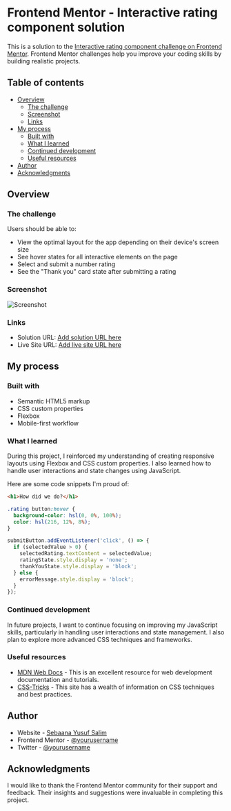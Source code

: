 # Frontend Mentor - Interactive rating component solution

This is a solution to the [Interactive rating component challenge on Frontend Mentor](https://www.frontendmentor.io/challenges/interactive-rating-component-koxpeBUmI). Frontend Mentor challenges help you improve your coding skills by building realistic projects. 

## Table of contents

- [Overview](#overview)
  - [The challenge](#the-challenge)
  - [Screenshot](#screenshot)
  - [Links](#links)
- [My process](#my-process)
  - [Built with](#built-with)
  - [What I learned](#what-i-learned)
  - [Continued development](#continued-development)
  - [Useful resources](#useful-resources)
- [Author](#author)
- [Acknowledgments](#acknowledgments)

## Overview

### The challenge

Users should be able to:

- View the optimal layout for the app depending on their device's screen size
- See hover states for all interactive elements on the page
- Select and submit a number rating
- See the "Thank you" card state after submitting a rating

### Screenshot

![Screenshot](./screenshot.jpg)

### Links

- Solution URL: [Add solution URL here](https://your-solution-url.com)
- Live Site URL: [Add live site URL here](https://your-live-site-url.com)

## My process

### Built with

- Semantic HTML5 markup
- CSS custom properties
- Flexbox
- Mobile-first workflow

### What I learned

During this project, I reinforced my understanding of creating responsive layouts using Flexbox and CSS custom properties. I also learned how to handle user interactions and state changes using JavaScript.

Here are some code snippets I'm proud of:

```html
<h1>How did we do?</h1>
```
```css
.rating button:hover {
  background-color: hsl(0, 0%, 100%);
  color: hsl(216, 12%, 8%);
}
```
```js
submitButton.addEventListener('click', () => {
  if (selectedValue > 0) {
    selectedRating.textContent = selectedValue;
    ratingState.style.display = 'none';
    thankYouState.style.display = 'block';
  } else {
    errorMessage.style.display = 'block';
  }
});
```

### Continued development

In future projects, I want to continue focusing on improving my JavaScript skills, particularly in handling user interactions and state management. I also plan to explore more advanced CSS techniques and frameworks.

### Useful resources

- [MDN Web Docs](https://developer.mozilla.org/) - This is an excellent resource for web development documentation and tutorials.
- [CSS-Tricks](https://css-tricks.com/) - This site has a wealth of information on CSS techniques and best practices.

## Author

- Website - [Sebaana Yusuf Salim](https://www.your-site.com)
- Frontend Mentor - [@yourusername](https://www.frontendmentor.io/profile/yourusername)
- Twitter - [@yourusername](https://www.twitter.com/yourusername)

## Acknowledgments

I would like to thank the Frontend Mentor community for their support and feedback. Their insights and suggestions were invaluable in completing this project.